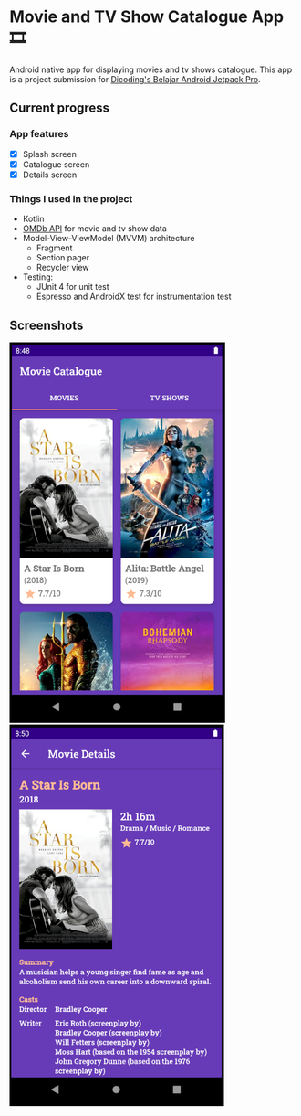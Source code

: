 # Movie and TV Show Catalogue App :film_strip:

Android native app for displaying movies and tv shows catalogue.
This app is a project submission for [Dicoding's Belajar Android Jetpack Pro](https://www.dicoding.com/academies/129).

## Current progress
### App features
- [x] Splash screen
- [x] Catalogue screen
- [x] Details screen

### Things I used in the project
- Kotlin
- [OMDb API](http://www.omdbapi.com) for movie and tv show data
- Model-View-ViewModel (MVVM) architecture
  - Fragment
  - Section pager
  - Recycler view
- Testing:
  - JUnit 4 for unit test
  - Espresso and AndroidX test for instrumentation test

## Screenshots
![Catalogue screen](https://github.com/MarcellinoCO/movie-catalogue-app/blob/master/extra-files/screenshot-1.PNG)
![Details screen](https://github.com/MarcellinoCO/movie-catalogue-app/blob/master/extra-files/screenshot-2.PNG)
